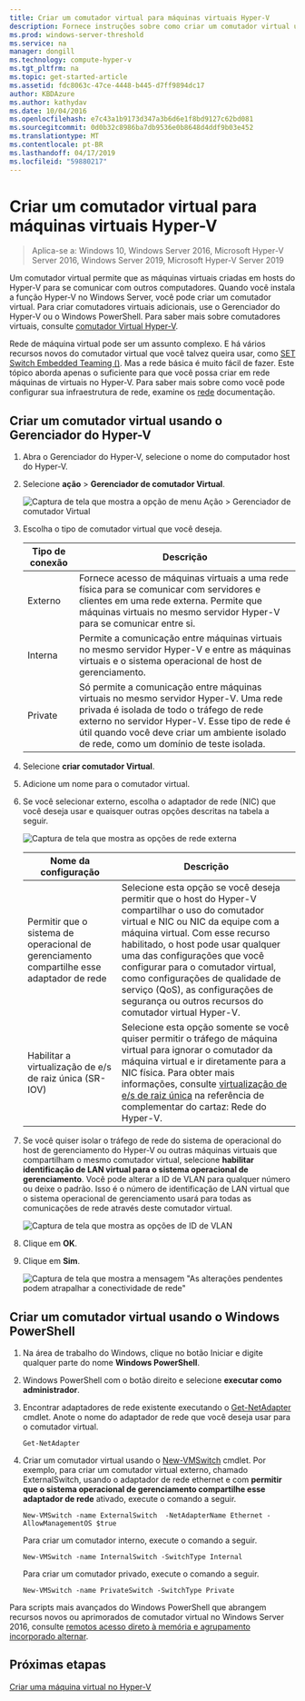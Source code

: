 ```yaml
---
title: Criar um comutador virtual para máquinas virtuais Hyper-V
description: Fornece instruções sobre como criar um comutador virtual usando o Gerenciador do Hyper-V ou o Windows PowerShell
ms.prod: windows-server-threshold
ms.service: na
manager: dongill
ms.technology: compute-hyper-v
ms.tgt_pltfrm: na
ms.topic: get-started-article
ms.assetid: fdc8063c-47ce-4448-b445-d7ff9894dc17
author: KBDAzure
ms.author: kathydav
ms.date: 10/04/2016
ms.openlocfilehash: e7c43a1b9173d347a3b6d6e1f8bd9127c62bd081
ms.sourcegitcommit: 0d0b32c8986ba7db9536e0b8648d4ddf9b03e452
ms.translationtype: MT
ms.contentlocale: pt-BR
ms.lasthandoff: 04/17/2019
ms.locfileid: "59880217"
---
```

# <a name="create-a-virtual-switch-for-hyper-v-virtual-machines"></a>Criar um comutador virtual para máquinas virtuais Hyper-V

>Aplica-se a: Windows 10, Windows Server 2016, Microsoft Hyper-V Server 2016, Windows Server 2019, Microsoft Hyper-V Server 2019
  
Um comutador virtual permite que as máquinas virtuais criadas em hosts do Hyper-V para se comunicar com outros computadores. Quando você instala a função Hyper-V no Windows Server, você pode criar um comutador virtual. Para criar comutadores virtuais adicionais, use o Gerenciador do Hyper-V ou o Windows PowerShell. Para saber mais sobre comutadores virtuais, consulte [comutador Virtual Hyper-V](../../hyper-v-virtual-switch/Hyper-V-Virtual-Switch.md).  
  
Rede de máquina virtual pode ser um assunto complexo. E há vários recursos novos do comutador virtual que você talvez queira usar, como [SET Switch Embedded Teaming ()](../../hyper-v-virtual-switch/RDMA-and-Switch-Embedded-Teaming.md#bkmk_sswitchembedded). Mas a rede básica é muito fácil de fazer. Este tópico aborda apenas o suficiente para que você possa criar em rede máquinas de virtuais no Hyper-V. Para saber mais sobre como você pode configurar sua infraestrutura de rede, examine os [rede](../../../networking/Networking.md) documentação.   
  
## <a name="BKMK_HyperVMan"></a>Criar um comutador virtual usando o Gerenciador do Hyper-V  
  
1.  Abra o Gerenciador do Hyper-V, selecione o nome do computador host do Hyper-V.  
  
2.  Selecione **ação** > **Gerenciador de comutador Virtual**.  
  
    ![Captura de tela que mostra a opção de menu Ação > Gerenciador de comutador Virtual](../media/Hyper-V-Action-VSwitchManager.png)  
  
3.  Escolha o tipo de comutador virtual que você deseja.  
  
    |Tipo de conexão|Descrição|  
    |-------------------|---------------|  
    |Externo|Fornece acesso de máquinas virtuais a uma rede física para se comunicar com servidores e clientes em uma rede externa. Permite que máquinas virtuais no mesmo servidor Hyper-V para se comunicar entre si.|  
    |Interna|Permite a comunicação entre máquinas virtuais no mesmo servidor Hyper-V e entre as máquinas virtuais e o sistema operacional de host de gerenciamento.|  
    |Private|Só permite a comunicação entre máquinas virtuais no mesmo servidor Hyper-V. Uma rede privada é isolada de todo o tráfego de rede externo no servidor Hyper-V. Esse tipo de rede é útil quando você deve criar um ambiente isolado de rede, como um domínio de teste isolada.|  
  
4.  Selecione **criar comutador Virtual**.  
  
5.  Adicione um nome para o comutador virtual.  
  
6.  Se você selecionar externo, escolha o adaptador de rede (NIC) que você deseja usar e quaisquer outras opções descritas na tabela a seguir.  
  
    ![Captura de tela que mostra as opções de rede externa](../media/Hyper-V-NewVSwitch-ExternalOptions.png)  
  
    |Nome da configuração|Descrição|  
    |----------------|---------------|  
    |Permitir que o sistema de operacional de gerenciamento compartilhe esse adaptador de rede|Selecione esta opção se você deseja permitir que o host do Hyper-V compartilhar o uso do comutador virtual e NIC ou NIC da equipe com a máquina virtual. Com esse recurso habilitado, o host pode usar qualquer uma das configurações que você configurar para o comutador virtual, como configurações de qualidade de serviço (QoS), as configurações de segurança ou outros recursos do comutador virtual Hyper-V.|  
    |Habilitar a virtualização de e/s de raiz única (SR-IOV)|Selecione esta opção somente se você quiser permitir o tráfego de máquina virtual para ignorar o comutador da máquina virtual e ir diretamente para a NIC física. Para obter mais informações, consulte [virtualização de e/s de raiz única](https://technet.microsoft.com/library/dn641211.aspx#Sec4) na referência de complementar do cartaz: Rede do Hyper-V.|  
  
7.  Se você quiser isolar o tráfego de rede do sistema de operacional do host de gerenciamento do Hyper-V ou outras máquinas virtuais que compartilham o mesmo comutador virtual, selecione **habilitar identificação de LAN virtual para o sistema operacional de gerenciamento**. Você pode alterar a ID de VLAN para qualquer número ou deixe o padrão. Isso é o número de identificação de LAN virtual que o sistema operacional de gerenciamento usará para todas as comunicações de rede através deste comutador virtual.  
  
    ![Captura de tela que mostra as opções de ID de VLAN](../media/Hyper-V-NewSwitch-VLAN.png)  
  
8.  Clique em **OK**.  
  
9. Clique em **Sim**.  
  
    ![Captura de tela que mostra a mensagem "As alterações pendentes podem atrapalhar a conectividade de rede"](../media/Hyper-V-NewVSwitch-DisruptNetwork.png)  
  
## <a name="BKMK_WPS"></a>Criar um comutador virtual usando o Windows PowerShell  
  
1.  Na área de trabalho do Windows, clique no botão Iniciar e digite qualquer parte do nome **Windows PowerShell**.  
  
2.  Windows PowerShell com o botão direito e selecione **executar como administrador**.  
  
3.  Encontrar adaptadores de rede existente executando o [Get-NetAdapter](https://technet.microsoft.com/library/jj130867.aspx) cmdlet. Anote o nome do adaptador de rede que você deseja usar para o comutador virtual.  
  
    ```  
    Get-NetAdapter  
    ```  
  
4.  Criar um comutador virtual usando o [New-VMSwitch](https://technet.microsoft.com/library/hh848455.aspx) cmdlet. Por exemplo, para criar um comutador virtual externo, chamado ExternalSwitch, usando o adaptador de rede ethernet e com **permitir que o sistema operacional de gerenciamento compartilhe esse adaptador de rede** ativado, execute o comando a seguir.  
  
    ```  
    New-VMSwitch -name ExternalSwitch  -NetAdapterName Ethernet -AllowManagementOS $true  
    ```  
  
    Para criar um comutador interno, execute o comando a seguir.  
  
    ```  
    New-VMSwitch -name InternalSwitch -SwitchType Internal  
    ```  
  
    Para criar um comutador privado, execute o comando a seguir.  
  
    ```  
    New-VMSwitch -name PrivateSwitch -SwitchType Private  
    ```  
  
Para scripts mais avançados do Windows PowerShell que abrangem recursos novos ou aprimorados de comutador virtual no Windows Server 2016, consulte [remotos acesso direto à memória e agrupamento incorporado alternar](../../hyper-v-virtual-switch/RDMA-and-Switch-Embedded-Teaming.md).  

  
## <a name="next-step"></a>Próximas etapas  
[Criar uma máquina virtual no Hyper-V](Create-a-virtual-machine-in-Hyper-V.md)  
  


